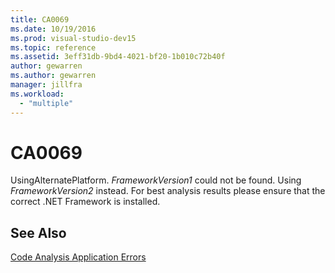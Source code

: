 ```yaml
---
title: CA0069
ms.date: 10/19/2016
ms.prod: visual-studio-dev15
ms.topic: reference
ms.assetid: 3eff31db-9bd4-4021-bf20-1b010c72b40f
author: gewarren
ms.author: gewarren
manager: jillfra
ms.workload:
  - "multiple"
---
```

# CA0069
UsingAlternatePlatform. *FrameworkVersion1* could not be found. Using *FrameworkVersion2* instead. For best analysis results please ensure that the correct .NET Framework is installed.

## See Also
 [Code Analysis Application Errors](../code-quality/code-analysis-application-errors.md)